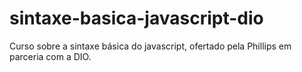 # sintaxe-basica-javascript-dio
Curso sobre a sintaxe básica do javascript, ofertado pela Phillips em parceria com a DIO.
